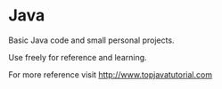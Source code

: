 # Java

Basic Java code and small personal projects.

Use freely for reference and learning. 

For more reference visit http://www.topjavatutorial.com 

